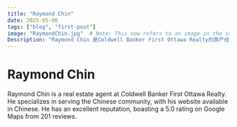 ```yaml
---
title: "Raymond Chin"
date: 2025-05-06
tags: ["blog", "first-post"]
image: "RaymondChin.jpg"  # Note: This now refers to an image in the same directory
Description: "Raymond Chin 是Coldwell Banker First Ottawa Realty的房产经纪人。他专注于为华人社区提供服务，他的网站支持中文。他在Google Maps上获得5.0星评价，基于201条评论。"
---
```


# Raymond Chin

Raymond Chin is a real estate agent at Coldwell Banker First Ottawa Realty. He specializes in serving the Chinese community, with his website available in Chinese. He has an excellent reputation, boasting a 5.0 rating on Google Maps from 201 reviews.